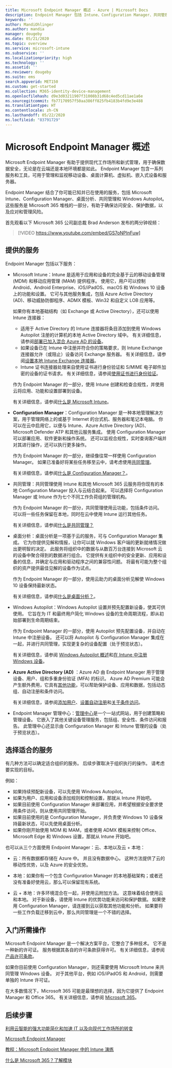 ```yaml
---
title: Microsoft Endpoint Manager 概述 - Azure | Microsoft Docs
description: Endpoint Manager 包括 Intune、Configuration Manager、共同管理、桌面分析、Windows Autopilot 和管理中心，用户可以使用这些功能管理所有设备，包括本地设备。
keywords: ''
author: MandiOhlinger
ms.author: mandia
manager: dougeby
ms.date: 05/21/2020
ms.topic: overview
ms.service: microsoft-intune
ms.subservice: ''
ms.localizationpriority: high
ms.technology: ''
ms.assetid: ''
ms.reviewer: dougeby
ms.suite: ems
search.appverid: MET150
ms.custom: get-started
ms.collection: M365-identity-device-management
ms.openlocfilehash: d9e3d03211907f31008b31d68c4ed5cd11ae1a6e
ms.sourcegitcommit: fb77170957f50aa386ff825fb4183b4fd9e3e488
ms.translationtype: HT
ms.contentlocale: zh-CN
ms.lasthandoff: 05/22/2020
ms.locfileid: "83791729"
---
```

# <a name="microsoft-endpoint-manager-overview"></a>Microsoft Endpoint Manager 概述

Microsoft Endpoint Manager 有助于提供现代工作场所和新式管理，用于确保数据安全，无论是在云端还是本地环境都是如此。 Endpoint Manager 包含一系列服务和工具，可用于管理和监视移动设备、桌面计算机、虚拟机、嵌入式设备和服务器。

Endpoint Manager 结合了你可能已知并已在使用的服务，包括 Microsoft Intune、Configuration Manager、桌面分析、共同管理和 Windows Autopilot。 这些服务是 Microsoft 365 堆栈的一部分，有助于确保访问安全、保护数据，以及应对和管理风险。

首先观看以下 Microsoft 365 公司副总裁 Brad Anderson 发布的两分钟视频：

> [!VIDEO https://www.youtube.com/embed/GS7oNPInFuw]

## <a name="what-you-get"></a>提供的服务

Endpoint Manager 包括以下服务：

- Microsoft Intune：Intune 是适用于应用和设备的完全基于云的移动设备管理 (MDM) 和移动应用管理 (MAM) 提供程序。 使用它，用户可以控制 Android、Android Enterprise、iOS/iPadOS、macOS 和 Windows 10 设备上的功能和设置。 它可与其他服务集成，包括 Azure Active Directory (AD)、移动威胁防御程序、ADMX 模板、Win32 和自定义 LOB 应用等。

  如果你有本地基础结构（如 Exchange 或 Active Directory），还可以使用 Intune 连接器：

  - 适用于 Active Directory 的 Intune 连接器将条目添加到使用 Windows Autopilot 注册的计算机的本地 Active Directory 域中。 有关详细信息，请参阅[部署已加入混合 Azure AD 的设备](/mem/intune/enrollment/windows-autopilot-hybrid)。
  - 如果设备已在 Intune 中注册并符合你的策略要求，则 Intune Exchange 连接器允许（或阻止）设备访问 Exchange 服务器。 有关详细信息，请参阅[设置本地 Intune Exchange 连接器](/mem/intune/protect/exchange-connector-install)。
  - Intune 证书连接器处理来自使用证书进行身份验证和 S/MIME 电子邮件加密的设备的证书请求。 有关详细信息，请参阅[使用证书进行身份验证](/mem/intune/protect/certificates-configure)。

  作为 Endpoint Manager 的一部分，使用 Intune 创建和检查合规性，并使用云将应用、功能和设置部署到设备。

  有关详细信息，请参阅[什么是 Microsoft Intune](https://docs.microsoft.com/intune/fundamentals/what-is-intune)。

- **Configuration Manager**：Configuration Manager 是一种本地管理解决方案，用于管理网络上的或基于 Internet 的台式机、服务器和笔记本电脑。 你可以在云中启用它，以便与 Intune、Azure Active Directory (AD)、Microsoft Defender ATP 和其他云服务集成。 使用 Configuration Manager 可以部署应用、软件更新和操作系统。 还可以监视合规性，实时查询客户端并对其进行操作，还可以执行更多操作。

  作为 Endpoint Manager 的一部分，继续像往常一样使用 Configuration Manager。 如果已准备好将某些任务移至云中，请考虑使用[共同管理](https://docs.microsoft.com/configmgr/comanage/)。

  有关详细信息，请参阅[什么是 Configuration Manager？](https://docs.microsoft.com/configmgr/core/understand/introduction)。

- 共同管理：共同管理使用 Intune 和其他 Microsoft 365 云服务将你现有的本地 Configuration Manager 投入与云结合起来。 可以选择将 Configuration Manager 或 Intune 作为七个不同工作负荷组的管理机构。

  作为 Endpoint Manager 的一部分，共同管理使用云功能，包括条件访问。 可以将一些任务保留在本地，同时在云中使用 Intune 运行其他任务。

  有关详细信息，请参阅[什么是共同管理？](https://docs.microsoft.com/configmgr/comanage/overview)

- 桌面分析：桌面分析是一项基于云的服务，可与 Configuration Manager 集成。 它为你提供见解和情报，让你可以就 Windows 客户端的更新就绪情况做出更明智的决定。 此服务将组织中的数据与从数百万台连接到 Microsoft 云的设备中聚合得到的数据进行组合。 它提供有关组织中的安全更新、应用和设备的信息，并确定与应用和驱动程序之间的兼容性问题。 将最有可能为整个组织的资产提供最佳见解的设备作为试点。

  作为 Endpoint Manager 的一部分，使用云助力的桌面分析见解使 Windows 10 设备保持最新状态。

  有关详细信息，请参阅[什么是桌面分析？](https://docs.microsoft.com/configmgr/desktop-analytics/overview)。

- Windows Autopilot：Windows Autopilot 设置并预先配置新设备，使其可供使用。 它旨在为 IT 和最终用户简化 Windows 设备的生命周期流程，即从初始部署到生命周期结束。

  作为 Endpoint Manager 的一部分，使用 Autopilot 预先配置设备，并自动在 Intune 中注册设备。 还可以将 Autopilot 与 Configuration Manager 集成在一起，并进行共同管理，实现更复杂的设备配置（处于预览状态）。

  有关详细信息，请参阅 [Windows Autopilot 概述](https://docs.microsoft.com/windows/deployment/windows-autopilot/windows-autopilot)和[在 Intune 中注册 Windows 设备](/mem/intune/enrollment/enrollment-autopilot)。

- **Azure Active Directory (AD)** ：Azure AD 由 Endpoint Manager 用于管理设备、用户、组和多重身份验证 (MFA) 的标识。 Azure AD Premium 可能会产生额外费用，它具有[其他功能](https://azure.microsoft.com/pricing/details/active-directory/)，可以帮助保护设备、应用和数据，包括动态组、自动注册和条件访问。

  有关详细信息，请参阅[添加用户](/mem/intune/fundamentals/users-add)、[设置自动注册](/mem/intune/enrollment/windows-enroll)和[关于条件访问](/mem/intune/protect/conditional-access)。

- Endpoint Manager 管理中心：[管理中心](https://go.microsoft.com/fwlink/?linkid=2109431)是一个一站式网站，用于创建策略和管理设备。 它嵌入了其他关键设备管理服务，包括组、安全性、条件访问和报告。 此管理中心还显示由 Configuration Manager 和 Intune 管理的设备（处于预览状态）。

## <a name="choose-whats-right-for-you"></a>选择适合的服务

有几种方法可以确定适合组织的服务。 后续步骤取决于组织执行的操作。 请考虑要实现的目标。

例如：

- 如果持续预配新设备，可以先使用 Windows Autopilot。
- 如果为用户、应用和设备添加规则和控制设置，那就从 Intune 开始吧。
- 如果目前使用 Configuration Manager 来部署应用，并希望根据安全要求使用条件访问，则从使用共同管理开始。
- 如果目前使用的是 Configuration Manager，并负责使 Windows 10 设备保持最新状态，可以先使用桌面分析。
- 如果你刚开始使用 MDM 和 MAM，或者使用 ADMX 模板来控制 Office、Microsoft Edge 和 Windows 设置，那就从 Intune 开始吧。

也可以从三个方面使用 Endpoint Manager：云、本地以及云 + 本地：

- 云：所有数据都存储在 Azure 中。 并且没有数据中心。 这种方法提供了云的移动性优势，以及 Azure 的安全优势。

- 本地：如果你有一个包含 Configuration Manager 的本地基础架构；或者还没有准备好使用云，那么可以保留现有系统。

- 云 + 本地：许多环境混合在一起，并使用云附加方法。 这意味着结合使用云和本地。 对于新设备，请使用 Intune 的优势功能来访问和保护数据。 如果使用 Configuration Manager，请连接到云以获取其他功能和分析。 如果要将一些工作负载迁移到云中，那么共同管理是一个不错的选择。

## <a name="what-you-need-to-get-started"></a>入门所需操作

Microsoft Endpoint Manager 是一个解决方案平台，它整合了多种技术。 它不是一种新的许可证。 服务根据其各自的许可条款获得许可。 有关详细信息，请参阅[产品许可条款](https://www.microsoft.com/licensing/product-licensing/products)。

如果你目前使用 Configuration Manager，则还需要使用 Microsoft Intune 来共同管理 Windows 设备。 对于其他平台，例如 iOS/iPadOS 和 Android，则需要单独的 Intune 许可证。

在大多数情况下，Microsoft 365 可能是最理想的选择，因为它提供了 Endpoint Manager 和 Office 365。 有关详细信息，请参阅 [Microsoft 365](https://www.microsoft.com/licensing/product-licensing/microsoft-365-enterprise)。

## <a name="next-steps"></a>后续步骤

[利用云智能的强大功能简化和加速 IT 以及向现代工作场所的转变](https://www.microsoft.com/microsoft-365/blog/2019/11/04/use-the-power-of-cloud-intelligence-to-simplify-and-accelerate-it-and-the-move-to-a-modern-workplace/)

[Microsoft Endpoint Manager](https://www.microsoft.com/microsoft-365/microsoft-endpoint-manager)

[教程：Microsoft Endpoint Manager 中的 Intune 演练](/intune/fundamentals/tutorial-walkthrough-endpoint-manager)

[什么是 Microsoft 365？了解模块](https://docs.microsoft.com/learn/modules/what-is-m365/index)
